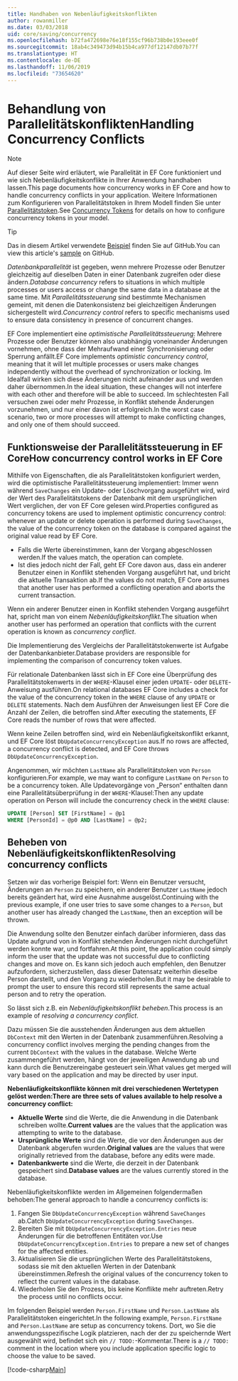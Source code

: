```yaml
---
title: Handhaben von Nebenläufigkeitskonflikten
author: rowanmiller
ms.date: 03/03/2018
uid: core/saving/concurrency
ms.openlocfilehash: b72fa472698e76e18f155cf96b738b0e193eee0f
ms.sourcegitcommit: 18ab4c349473d94b15b4ca977df12147db07b77f
ms.translationtype: HT
ms.contentlocale: de-DE
ms.lasthandoff: 11/06/2019
ms.locfileid: "73654620"
---
```

# <a name="handling-concurrency-conflicts"></a><span data-ttu-id="b0470-102">Behandlung von Parallelitätskonflikten</span><span class="sxs-lookup"><span data-stu-id="b0470-102">Handling Concurrency Conflicts</span></span>

> [!NOTE]
> <span data-ttu-id="b0470-103">Auf dieser Seite wird erläutert, wie Parallelität in EF Core funktioniert und wie sich Nebenläufigkeitskonflikte in Ihrer Anwendung handhaben lassen.</span><span class="sxs-lookup"><span data-stu-id="b0470-103">This page documents how concurrency works in EF Core and how to handle concurrency conflicts in your application.</span></span> <span data-ttu-id="b0470-104">Weitere Informationen zum Konfigurieren von Parallelitätstoken in Ihrem Modell finden Sie unter [Parallelitätstoken](xref:core/modeling/concurrency).</span><span class="sxs-lookup"><span data-stu-id="b0470-104">See [Concurrency Tokens](xref:core/modeling/concurrency) for details on how to configure concurrency tokens in your model.</span></span>

> [!TIP]
> <span data-ttu-id="b0470-105">Das in diesem Artikel verwendete [Beispiel](https://github.com/aspnet/EntityFramework.Docs/tree/master/samples/core/Saving/Concurrency/) finden Sie auf GitHub.</span><span class="sxs-lookup"><span data-stu-id="b0470-105">You can view this article's [sample](https://github.com/aspnet/EntityFramework.Docs/tree/master/samples/core/Saving/Concurrency/) on GitHub.</span></span>

<span data-ttu-id="b0470-106">_Datenbankparallelität_ ist gegeben, wenn mehrere Prozesse oder Benutzer gleichzeitig auf dieselben Daten in einer Datenbank zugreifen oder diese ändern.</span><span class="sxs-lookup"><span data-stu-id="b0470-106">_Database concurrency_ refers to situations in which multiple processes or users access or change the same data in a database at the same time.</span></span> <span data-ttu-id="b0470-107">Mit _Parallelitätssteuerung_ sind bestimmte Mechanismen gemeint, mit denen die Datenkonsistenz bei gleichzeitigen Änderungen sichergestellt wird.</span><span class="sxs-lookup"><span data-stu-id="b0470-107">_Concurrency control_ refers to specific mechanisms used to ensure data consistency in presence of concurrent changes.</span></span>

<span data-ttu-id="b0470-108">EF Core implementiert eine _optimistische Parallelitätssteuerung_: Mehrere Prozesse oder Benutzer können also unabhängig voneinander Änderungen vornehmen, ohne dass der Mehraufwand einer Synchronisierung oder Sperrung anfällt.</span><span class="sxs-lookup"><span data-stu-id="b0470-108">EF Core implements _optimistic concurrency control_, meaning that it will let multiple processes or users make changes independently without the overhead of synchronization or locking.</span></span> <span data-ttu-id="b0470-109">Im Idealfall wirken sich diese Änderungen nicht aufeinander aus und werden daher übernommen.</span><span class="sxs-lookup"><span data-stu-id="b0470-109">In the ideal situation, these changes will not interfere with each other and therefore will be able to succeed.</span></span> <span data-ttu-id="b0470-110">Im schlechtesten Fall versuchen zwei oder mehr Prozesse, in Konflikt stehende Änderungen vorzunehmen, und nur einer davon ist erfolgreich.</span><span class="sxs-lookup"><span data-stu-id="b0470-110">In the worst case scenario, two or more processes will attempt to make conflicting changes, and only one of them should succeed.</span></span>

## <a name="how-concurrency-control-works-in-ef-core"></a><span data-ttu-id="b0470-111">Funktionsweise der Parallelitätssteuerung in EF Core</span><span class="sxs-lookup"><span data-stu-id="b0470-111">How concurrency control works in EF Core</span></span>

<span data-ttu-id="b0470-112">Mithilfe von Eigenschaften, die als Parallelitätstoken konfiguriert werden, wird die optimistische Parallelitätssteuerung implementiert: Immer wenn während `SaveChanges` ein Update- oder Löschvorgang ausgeführt wird, wird der Wert des Parallelitätstokens der Datenbank mit dem ursprünglichen Wert verglichen, der von EF Core gelesen wird.</span><span class="sxs-lookup"><span data-stu-id="b0470-112">Properties configured as concurrency tokens are used to implement optimistic concurrency control: whenever an update or delete operation is performed during `SaveChanges`, the value of the concurrency token on the database is compared against the original value read by EF Core.</span></span>

- <span data-ttu-id="b0470-113">Falls die Werte übereinstimmen, kann der Vorgang abgeschlossen werden.</span><span class="sxs-lookup"><span data-stu-id="b0470-113">If the values match, the operation can complete.</span></span>
- <span data-ttu-id="b0470-114">Ist dies jedoch nicht der Fall, geht EF Core davon aus, dass ein anderer Benutzer einen in Konflikt stehenden Vorgang ausgeführt hat, und bricht die aktuelle Transaktion ab.</span><span class="sxs-lookup"><span data-stu-id="b0470-114">If the values do not match, EF Core assumes that another user has performed a conflicting operation and aborts the current transaction.</span></span>

<span data-ttu-id="b0470-115">Wenn ein anderer Benutzer einen in Konflikt stehenden Vorgang ausgeführt hat, spricht man von einem _Nebenläufigkeitskonflikt_.</span><span class="sxs-lookup"><span data-stu-id="b0470-115">The situation when another user has performed an operation that conflicts with the current operation is known as _concurrency conflict_.</span></span>

<span data-ttu-id="b0470-116">Die Implementierung des Vergleichs der Parallelitätstokenwerte ist Aufgabe der Datenbankanbieter.</span><span class="sxs-lookup"><span data-stu-id="b0470-116">Database providers are responsible for implementing the comparison of concurrency token values.</span></span>

<span data-ttu-id="b0470-117">Für relationale Datenbanken lässt sich in EF Core eine Überprüfung des Parallelitätstokenwerts in der `WHERE`-Klausel einer jeden `UPDATE`- oder `DELETE`-Anweisung ausführen.</span><span class="sxs-lookup"><span data-stu-id="b0470-117">On relational databases EF Core includes a check for the value of the concurrency token in the `WHERE` clause of any `UPDATE` or `DELETE` statements.</span></span> <span data-ttu-id="b0470-118">Nach dem Ausführen der Anweisungen liest EF Core die Anzahl der Zeilen, die betroffen sind.</span><span class="sxs-lookup"><span data-stu-id="b0470-118">After executing the statements, EF Core reads the number of rows that were affected.</span></span>

<span data-ttu-id="b0470-119">Wenn keine Zeilen betroffen sind, wird ein Nebenläufigkeitskonflikt erkannt, und EF Core löst `DbUpdateConcurrencyException` aus.</span><span class="sxs-lookup"><span data-stu-id="b0470-119">If no rows are affected, a concurrency conflict is detected, and EF Core throws `DbUpdateConcurrencyException`.</span></span>

<span data-ttu-id="b0470-120">Angenommen, wir möchten `LastName` als Parallelitätstoken von `Person` konfigurieren.</span><span class="sxs-lookup"><span data-stu-id="b0470-120">For example, we may want to configure `LastName` on `Person` to be a concurrency token.</span></span> <span data-ttu-id="b0470-121">Alle Updatevorgänge von „Person“ enthalten dann eine Parallelitätsüberprüfung in der `WHERE`-Klausel:</span><span class="sxs-lookup"><span data-stu-id="b0470-121">Then any update operation on Person will include the concurrency check in the `WHERE` clause:</span></span>

``` sql
UPDATE [Person] SET [FirstName] = @p1
WHERE [PersonId] = @p0 AND [LastName] = @p2;
```

## <a name="resolving-concurrency-conflicts"></a><span data-ttu-id="b0470-122">Beheben von Nebenläufigkeitskonflikten</span><span class="sxs-lookup"><span data-stu-id="b0470-122">Resolving concurrency conflicts</span></span>

<span data-ttu-id="b0470-123">Setzen wir das vorherige Beispiel fort: Wenn ein Benutzer versucht, Änderungen an `Person` zu speichern, ein anderer Benutzer `LastName` jedoch bereits geändert hat, wird eine Ausnahme ausgelöst.</span><span class="sxs-lookup"><span data-stu-id="b0470-123">Continuing with the previous example, if one user tries to save some changes to a `Person`, but another user has already changed the `LastName`, then an exception will be thrown.</span></span>

<span data-ttu-id="b0470-124">Die Anwendung sollte den Benutzer einfach darüber informieren, dass das Update aufgrund von in Konflikt stehenden Änderungen nicht durchgeführt werden konnte war, und fortfahren.</span><span class="sxs-lookup"><span data-stu-id="b0470-124">At this point, the application could simply inform the user that the update was not successful due to conflicting changes and move on.</span></span> <span data-ttu-id="b0470-125">Es kann sich jedoch auch empfehlen, den Benutzer aufzufordern, sicherzustellen, dass dieser Datensatz weiterhin dieselbe Person darstellt, und den Vorgang zu wiederholen.</span><span class="sxs-lookup"><span data-stu-id="b0470-125">But it may be desirable to prompt the user to ensure this record still represents the same actual person and to retry the operation.</span></span>

<span data-ttu-id="b0470-126">So lässt sich z.B. ein _Nebenläufigkeitskonflikt beheben_.</span><span class="sxs-lookup"><span data-stu-id="b0470-126">This process is an example of _resolving a concurrency conflict_.</span></span>

<span data-ttu-id="b0470-127">Dazu müssen Sie die ausstehenden Änderungen aus dem aktuellen `DbContext` mit den Werten in der Datenbank zusammenführen.</span><span class="sxs-lookup"><span data-stu-id="b0470-127">Resolving a concurrency conflict involves merging the pending changes from the current `DbContext` with the values in the database.</span></span> <span data-ttu-id="b0470-128">Welche Werte zusammengeführt werden, hängt von der jeweiligen Anwendung ab und kann durch die Benutzereingabe gesteuert sein.</span><span class="sxs-lookup"><span data-stu-id="b0470-128">What values get merged will vary based on the application and may be directed by user input.</span></span>

<span data-ttu-id="b0470-129">**Nebenläufigkeitskonflikte können mit drei verschiedenen Wertetypen gelöst werden:**</span><span class="sxs-lookup"><span data-stu-id="b0470-129">**There are three sets of values available to help resolve a concurrency conflict:**</span></span>

- <span data-ttu-id="b0470-130">**Aktuelle Werte** sind die Werte, die die Anwendung in die Datenbank schreiben wollte.</span><span class="sxs-lookup"><span data-stu-id="b0470-130">**Current values** are the values that the application was attempting to write to the database.</span></span>
- <span data-ttu-id="b0470-131">**Ursprüngliche Werte** sind die Werte, die vor den Änderungen aus der Datenbank abgerufen wurden.</span><span class="sxs-lookup"><span data-stu-id="b0470-131">**Original values** are the values that were originally retrieved from the database, before any edits were made.</span></span>
- <span data-ttu-id="b0470-132">**Datenbankwerte** sind die Werte, die derzeit in der Datenbank gespeichert sind.</span><span class="sxs-lookup"><span data-stu-id="b0470-132">**Database values** are the values currently stored in the database.</span></span>

<span data-ttu-id="b0470-133">Nebenläufigkeitskonflikte werden im Allgemeinen folgendermaßen behoben:</span><span class="sxs-lookup"><span data-stu-id="b0470-133">The general approach to handle a concurrency conflicts is:</span></span>

1. <span data-ttu-id="b0470-134">Fangen Sie `DbUpdateConcurrencyException` während `SaveChanges` ab.</span><span class="sxs-lookup"><span data-stu-id="b0470-134">Catch `DbUpdateConcurrencyException` during `SaveChanges`.</span></span>
2. <span data-ttu-id="b0470-135">Bereiten Sie mit `DbUpdateConcurrencyException.Entries` neue Änderungen für die betroffenen Entitäten vor.</span><span class="sxs-lookup"><span data-stu-id="b0470-135">Use `DbUpdateConcurrencyException.Entries` to prepare a new set of changes for the affected entities.</span></span>
3. <span data-ttu-id="b0470-136">Aktualisieren Sie die ursprünglichen Werte des Parallelitätstokens, sodass sie mit den aktuellen Werten in der Datenbank übereinstimmen.</span><span class="sxs-lookup"><span data-stu-id="b0470-136">Refresh the original values of the concurrency token to reflect the current values in the database.</span></span>
4. <span data-ttu-id="b0470-137">Wiederholen Sie den Prozess, bis keine Konflikte mehr auftreten.</span><span class="sxs-lookup"><span data-stu-id="b0470-137">Retry the process until no conflicts occur.</span></span>

<span data-ttu-id="b0470-138">Im folgenden Beispiel werden `Person.FirstName` und `Person.LastName` als Parallelitätstoken eingerichtet.</span><span class="sxs-lookup"><span data-stu-id="b0470-138">In the following example, `Person.FirstName` and `Person.LastName` are setup as concurrency tokens.</span></span> <span data-ttu-id="b0470-139">Dort, wo Sie die anwendungsspezifische Logik platzieren, nach der der zu speichernde Wert ausgewählt wird, befindet sich ein `// TODO:`-Kommentar.</span><span class="sxs-lookup"><span data-stu-id="b0470-139">There is a `// TODO:` comment in the location where you include application specific logic to choose the value to be saved.</span></span>

[!code-csharp[Main](../../../samples/core/Saving/Concurrency/Sample.cs?name=ConcurrencyHandlingCode&highlight=34-35)]
